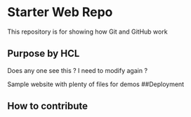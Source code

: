 # Starter Web Repo

This repository is for showing how Git and GitHub work

## Purpose by HCL
Does any one see this ?
I need to modify again ?


Sample website with plenty of files for demos
##Deployment

## How to contribute
